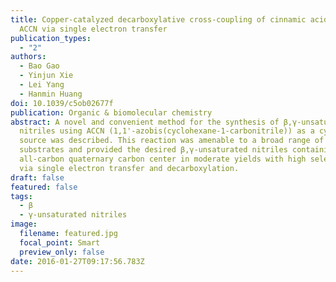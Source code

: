 ```yaml
---
title: Copper-catalyzed decarboxylative cross-coupling of cinnamic acids and
  ACCN via single electron transfer
publication_types:
  - "2"
authors:
  - Bao Gao
  - Yinjun Xie
  - Lei Yang
  - Hanmin Huang
doi: 10.1039/c5ob02677f
publication: Organic & biomolecular chemistry
abstract: A novel and convenient method for the synthesis of β,γ-unsaturated
  nitriles using ACCN (1,1'-azobis(cyclohexane-1-carbonitrile)) as a cyano
  source was described. This reaction was amenable to a broad range of
  substrates and provided the desired β,γ-unsaturated nitriles containing an
  all-carbon quaternary carbon center in moderate yields with high selectivity
  via single electron transfer and decarboxylation.
draft: false
featured: false
tags:
  - β
  - γ-unsaturated nitriles
image:
  filename: featured.jpg
  focal_point: Smart
  preview_only: false
date: 2016-01-27T09:17:56.783Z
---
```

